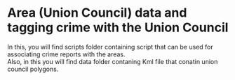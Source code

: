 # Area (Union Council) data and tagging crime with the Union Council
In this, you will find scripts folder containing script that can be used for associating crime reports with the areas.  
Also, in this you will find data folder contaning Kml file that conatin union council polygons.
